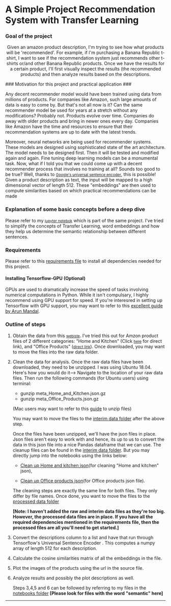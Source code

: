 A Simple Project Recommendation System with Transfer Learning
=======================================================

### Goal of the project ###
<p align="center">
Given an amazon product description, I'm trying to see how what products will be 'recommended'. For example, if I'm purchasing a Banana Republic t-shirt, I want to see if the recommendation system just recommends other t-shirts or/and other Banana Republic products. Once we have the results for a certain product, I'll first visually inspect the results (the recommended products) and then analyze results based on the descriptions. 
</p>
### Motivation for this project and practical application ###

Any decent recommender model would have been trained using data from millions of products. For companies like Amazon, such large amounts of data is easy to come by. But that's not all now is it? Can the same recommender model be used for years at a stretch without any modifications? Probably not. Products evolve over time. Companies do away with older products and bring in newer ones every day. Companies like Amazon have the time and resources to ensure that their recommendation systems are up to date with the latest trends.

Moreover, neural networks are being used for recommender systems. These models are designed using sophisticated state of the art architecture. The model needs to be designed first. Then it will be tested and modified again and again. Fine tuning deep learning models can be a monumental task. Now, what if I told you that we could come up with a decent recommender process that involves no training at all? Sounds too good to be true? Well, thanks to <small><a target="_blank" href="https://tfhub.dev/google/universal-sentence-encoder-large/3">Google's universal sentence encoder</a></small>, this is possible! Given a product description as text, the input will be mapped to a high dimensional vector of length 512. These "embeddings" are then used to compute similarities based on which practical recommendations can be made

### Explanation of some basic concepts before a deep dive ###

Please refer to my <small><a target="_blank" href="https://github.com/adjakka/Springboard_Capstone_Projects/blob/master/Capstone_2/notebooks/Concepts_explained.ipynb">jupyter notebok</a></small> which is part of the same project. I've tried to simplify the concepts of Transfer Learning, word embeddings and how they help us determine the semantic relationship between different sentences.

### Requirements ###

Please refer to this [requirements file](https://github.com/adjakka/Springboard_Capstone_Projects/blob/master/Capstone_2/requirements.txt) to install all dependencies needed for this project.

#### Installing Tensorflow-GPU (Optional) ####

GPUs are used to dramatically increase the speed of tasks involving numerical computations in Python. While it isn't compulsary, I highly recommend using  GPU support for speed. If you're interesred in setting up Tensorflow with GPU support, you may want to refer to this [excellent guide by Arun Mandal](https://www.pytorials.com/how-to-install-tensorflow-gpu-with-cuda-10-0-for-python-on-ubuntu/comment-page-3/#comments).

### Outline of steps ###

 1. Obtain the data from this  <small><a target="_blank" href="http://jmcauley.ucsd.edu/data/amazon/links.html">webiste</a></small>.
    I've tried this out for Amzon product files of 2 different categories: "Home and Kitchen" (Click <small><a target="_blank" href="http://snap.stanford.edu/data/amazon/productGraph/categoryFiles/meta_Home_and_Kitchen.json.gz">here</a></small> for direct link), and "Office Products" (<small><a target="_blank" href="http://snap.stanford.edu/data/amazon/productGraph/categoryFiles/meta_Office_Products.json.gz">direct link</a></small>). Once downloaded, you may want to move the files into the raw data folder.
 2. Clean the data for analysis.
    Once the raw data files have been downloaded, they need to be unzipped. I was using Ubuntu 18.04. Here's how you would do it--> Navigate to the location of your raw data files. Then run the following commands (for Ubuntu users) using terminal:
    * gunzip meta_Home_and_Kitchen.json.gz
    * gunzip meta_Office_Products.json.gz
    
    (Mac users may want to refer to this [guide](https://www.dummies.com/computers/macs/how-to-zip-and-unzip-files-on-your-mac/) to unzip files)
    
    You may want to move the files to the [interim data folder](https://github.com/adjakka/Springboard_Capstone_Projects/tree/master/Capstone_2/data/interim) after the above step.
    
    Once the files have been unzipped, we'll have the json files in place. Json files aren't easy to work with and hence, its up to us to convert the data in this json file into a nice Pandas dataframe that we can use. The cleanup files can be found in the [interim data folder](https://github.com/adjakka/Springboard_Capstone_Projects/tree/master/Capstone_2/data/interim). But you may directly jump into the notebooks using the links below:
    * [Clean up Home and kitchen json](https://github.com/adjakka/Springboard_Capstone_Projects/blob/master/Capstone_2/data/interim/Home_kitchen.ipynb)(for cleaning "Home and kitchen" json), 
    
    * [Clean up Office products json](https://github.com/adjakka/Springboard_Capstone_Projects/blob/master/Capstone_2/data/interim/Office_products_cleanup.ipynb)(for Office products json file). 
    
    The cleaning steps are exactly the same line for both files. They only differ by file names. Once done, you want to move the files to the [processed data folder](https://github.com/adjakka/Springboard_Capstone_Projects/tree/master/Capstone_2/data/processed)
    
    **[Note: I haven't added the raw and interim data files as they're too big. However, the processed data files are in place. If you have all the required dependencies mentioned in the requirements file, then the processed files are all you'll need to get started.]**
 3. Convert the descriptions column to a list and have that run through Tensorflow's Universal Sentence Encoder . This computes a numpy   array of length 512 for each description.
 4. Calculate the cosine similarities matrix of all the embeddings in the file.
 5. Plot the images of the products using the url in the source file.
 6. Analyze results and possibly the plot descriptions as well.
 
    Steps 3,4,5 and 6 can be followed by referring to my files in the [notebooks folder](https://github.com/adjakka/Springboard_Capstone_Projects/tree/master/Capstone_2/notebooks) **[Please look for files with the word "semantic" here]**
 
 - - - -
